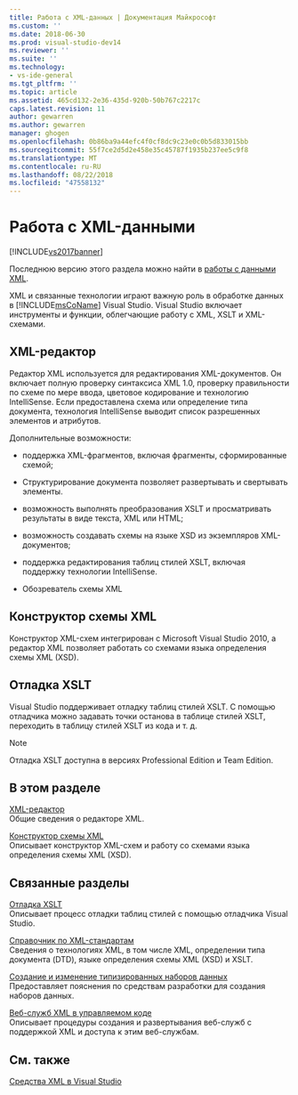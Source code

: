 ```yaml
---
title: Работа с XML-данных | Документация Майкрософт
ms.custom: ''
ms.date: 2018-06-30
ms.prod: visual-studio-dev14
ms.reviewer: ''
ms.suite: ''
ms.technology:
- vs-ide-general
ms.tgt_pltfrm: ''
ms.topic: article
ms.assetid: 465cd132-2e36-435d-920b-50b767c2217c
caps.latest.revision: 11
author: gewarren
ms.author: gewarren
manager: ghogen
ms.openlocfilehash: 0b86ba9a44efc4f0cf8dc9c23e0c0b5d833015bb
ms.sourcegitcommit: 55f7ce2d5d2e458e35c45787f1935b237ee5c9f8
ms.translationtype: MT
ms.contentlocale: ru-RU
ms.lasthandoff: 08/22/2018
ms.locfileid: "47558132"
---
```

# <a name="working-with-xml-data"></a>Работа с XML-данными
[!INCLUDE[vs2017banner](../includes/vs2017banner.md)]

Последнюю версию этого раздела можно найти в [работы с данными XML](https://docs.microsoft.com/visualstudio/xml-tools/working-with-xml-data).  
  
  
XML и связанные технологии играют важную роль в обработке данных в [!INCLUDE[msCoName](../includes/msconame-md.md)] Visual Studio. Visual Studio включает инструменты и функции, облегчающие работу с XML, XSLT и XML-схемами.  
  
## <a name="xml-editor"></a>XML-редактор  
 Редактор XML используется для редактирования XML-документов. Он включает полную проверку синтаксиса XML 1.0, проверку правильности по схеме по мере ввода, цветовое кодирование и технологию IntelliSense. Если предоставлена схема или определение типа документа, технология IntelliSense выводит список разрешенных элементов и атрибутов.  
  
 Дополнительные возможности:  
  
-   поддержка XML-фрагментов, включая фрагменты, сформированные схемой;  
  
-   Структурирование документа позволяет развертывать и свертывать элементы.  
  
-   возможность выполнять преобразования XSLT и просматривать результаты в виде текста, XML или HTML;  
  
-   возможность создавать схемы на языке XSD из экземпляров XML-документов;  
  
-   поддержка редактирования таблиц стилей XSLT, включая поддержку технологии IntelliSense.  
  
-   Обозреватель схемы XML  
  
## <a name="xml-schema-designer"></a>Конструктор схемы XML  
 Конструктор XML-схем интегрирован с Microsoft Visual Studio 2010, а редактор XML позволяет работать со схемами языка определения схемы XML (XSD).  
  
## <a name="xslt-debugging"></a>Отладка XSLT  
 Visual Studio поддерживает отладку таблиц стилей XSLT. С помощью отладчика можно задавать точки останова в таблице стилей XSLT, переходить в таблицу стилей XSLT из кода и т. д.  
  
> [!NOTE]
>  Отладка XSLT доступна в версиях Professional Edition и Team Edition.  
  
## <a name="in-this-section"></a>В этом разделе  
 [XML-редактор](../xml-tools/xml-editor.md)  
 Общие сведения о редакторе XML.  
  
 [Конструктор схемы XML](../xml-tools/xml-schema-designer.md)  
 Описывает конструктор XML-схем и работу со схемами языка определения схемы XML (XSD).  
  
## <a name="related-sections"></a>Связанные разделы  
 [Отладка XSLT](../xml-tools/debugging-xslt.md)  
 Описывает процесс отладки таблиц стилей с помощью отладчика Visual Studio.  
  
 [Справочник по XML-стандартам](http://msdn.microsoft.com/en-us/79c78508-c9d0-423a-a00f-672e855de401)  
 Сведения о технологиях XML, в том числе XML, определении типа документа (DTD), языке определения схемы XML (XSD) и XSLT.  
  
 [Создание и изменение типизированных наборов данных](../data-tools/creating-and-editing-typed-datasets.md)  
 Предоставляет пояснения по средствам разработки для создания наборов данных.  
  
 [Веб-служб XML в управляемом коде](http://msdn.microsoft.com/en-us/c9a7dc25-3e68-4723-bfb7-de4320830196)  
 Описывает процедуры создания и развертывания веб-служб с поддержкой XML и доступа к этим веб-службам.  
  
## <a name="see-also"></a>См. также  
 [Средства XML в Visual Studio](../xml-tools/xml-tools-in-visual-studio.md)



